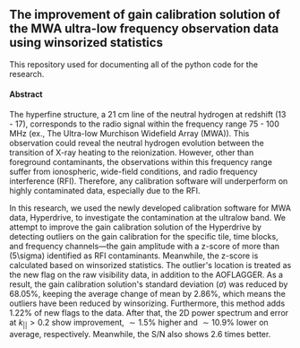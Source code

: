## The improvement of gain calibration solution of the MWA ultra-low frequency observation data using winsorized statistics

This repository used for documenting all of the python code for the research. 

#### Abstract

The hyperfine structure, a 21 cm line of the neutral hydrogen at redshift (13 - 17), corresponds to the radio signal within the frequency range 75 - 100 MHz (ex., The Ultra-low Murchison Widefield Array (MWA)). This observation could reveal the neutral hydrogen evolution between the transition of X-ray heating to the reionization. However, other than foreground contaminants, the observations within this frequency range suffer from ionospheric, wide-field conditions, and radio frequency interference (RFI). Therefore, any calibration software will underperform on highly contaminated data, especially due to the RFI.

In this research, we used the newly developed calibration software for MWA data, Hyperdrive, to investigate the contamination at the ultralow band. We attempt to improve the gain calibration solution of the Hyperdrive by detecting outliers on the gain calibration for the specific tile, time blocks, and frequency channels—the gain amplitude with a z-score of more than \(5\sigma\) identified as RFI contaminants. Meanwhile, the z-score is calculated based on winsorized statistics. The outlier's location is treated as the new flag on the raw visibility data, in addition to the AOFLAGGER. As a result, the gain calibration solution's standard deviation ($\sigma$) was reduced by $68.05\%$, keeping the average change of mean by $2.86\%$, which means the outliers have been reduced by winsorizing. Furthermore, this method adds $1.22\%$ of new flags to the data. After that, the 2D power spectrum and error at $k_{||} > 0.2$ show improvement, $\sim1.5\%$ higher and $\sim10.9\%$ lower on average, respectively. Meanwhile, the S/N also shows 2.6 times better. 
